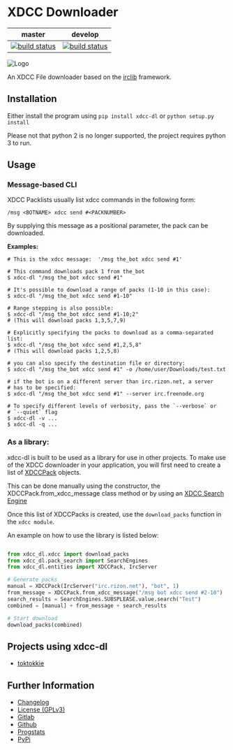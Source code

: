 # XDCC Downloader

|master|develop|
|:---:|:---:|
|[![build status](https://gitlab.namibsun.net/namibsun/python/xdcc-dl/badges/master/build.svg)](https://gitlab.namibsun.net/namibsun/python/xdcc-dl/commits/master)|[![build status](https://gitlab.namibsun.net/namibsun/python/xdcc-dl/badges/develop/build.svg)](https://gitlab.namibsun.net/namibsun/python/xdcc-dl/commits/develop)|

![Logo](resources/logo/logo-readme.png)

An XDCC File downloader based on the [irclib](https://github.com/jaraco/irc) framework.

## Installation

Either install the program using `pip install xdcc-dl` or `python setup.py install`

Please not that python 2 is no longer supported, the project requires python 3 to run.

## Usage

### Message-based CLI

XDCC Packlists usually list xdcc commands in the following form:

    /msg <BOTNAME> xdcc send #<PACKNUMBER>
    
By supplying this message as a positional parameter, the pack can be downloaded.

**Examples:**

    # This is the xdcc message:  '/msg the_bot xdcc send #1'
    
    # This command downloads pack 1 from the_bot
    $ xdcc-dl "/msg the_bot xdcc send #1"
    
    # It's possible to download a range of packs (1-10 in this case):
    $ xdcc-dl "/msg the_bot xdcc send #1-10"
    
    # Range stepping is also possible:
    $ xdcc-dl "/msg the_bot xdcc send #1-10;2"
    # (This will download packs 1,3,5,7,9)

    # Explicitly specifying the packs to download as a comma-separated list:
    $ xdcc-dl "/msg the_bot xdcc send #1,2,5,8"
    # (This will download packs 1,2,5,8)
    
    # you can also specify the destination file or directory:
    $ xdcc-dl "/msg the_bot xdcc send #1" -o /home/user/Downloads/test.txt
    
    # if the bot is on a different server than irc.rizon.net, a server
    # has to be specified:
    $ xdcc-dl "/msg the_bot xdcc send #1" --server irc.freenode.org
    
    # To specify different levels of verbosity, pass the `--verbose` or
    # `--quiet` flag
    $ xdcc-dl -v ...
    $ xdcc-dl -q ...

### As a library:

xdcc-dl is built to be used as a library for use in other projects.
To make use of the XDCC downloader in your application, you will first need to
create a list of [XDCCPack](xdcc_dl/entitites/XDCCPack.py) objects.

This can be done manually using the constructor, the XDCCPack.from_xdcc_message
class method or by using an
[XDCC Search Engine](xdcc_dl/pack_search/SearchEngine.py)

Once this list of XDCCPacks is created, use the `download_packs` function in
the `xdcc module`.

An example on how to use the library is listed below:

```python

from xdcc_dl.xdcc import download_packs
from xdcc_dl.pack_search import SearchEngines
from xdcc_dl.entities import XDCCPack, IrcServer

# Generate packs
manual = XDCCPack(IrcServer("irc.rizon.net"), "bot", 1)
from_message = XDCCPack.from_xdcc_message("/msg bot xdcc send #2-10")
search_results = SearchEngines.SUBSPLEASE.value.search("Test")
combined = [manual] + from_message + search_results

# Start download
download_packs(combined)

```


    
## Projects using xdcc-dl

* [toktokkie](https://gitlab.namibsun.net/namibsun/python/toktokkie)
   
## Further Information

* [Changelog](CHANGELOG)
* [License (GPLv3)](LICENSE)
* [Gitlab](https://gitlab.namibsun.net/namibsun/python/xdcc-dl)
* [Github](https://github.com/namboy94/xdcc-dl)
* [Progstats](https://progstats.namibsun.net/projects/xdcc-dl)
* [PyPi](https://pypi.org/project/xdcc-dl)
